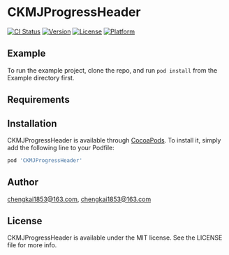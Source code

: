 # CKMJProgressHeader

[![CI Status](https://img.shields.io/travis/chengkai1853@163.com/CKMJProgressHeader.svg?style=flat)](https://travis-ci.org/chengkai1853@163.com/CKMJProgressHeader)
[![Version](https://img.shields.io/cocoapods/v/CKMJProgressHeader.svg?style=flat)](https://cocoapods.org/pods/CKMJProgressHeader)
[![License](https://img.shields.io/cocoapods/l/CKMJProgressHeader.svg?style=flat)](https://cocoapods.org/pods/CKMJProgressHeader)
[![Platform](https://img.shields.io/cocoapods/p/CKMJProgressHeader.svg?style=flat)](https://cocoapods.org/pods/CKMJProgressHeader)

## Example

To run the example project, clone the repo, and run `pod install` from the Example directory first.

## Requirements

## Installation

CKMJProgressHeader is available through [CocoaPods](https://cocoapods.org). To install
it, simply add the following line to your Podfile:

```ruby
pod 'CKMJProgressHeader'
```

## Author

chengkai1853@163.com, chengkai1853@163.com

## License

CKMJProgressHeader is available under the MIT license. See the LICENSE file for more info.
